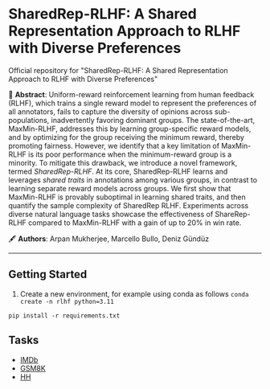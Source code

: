# SharedRep-RLHF: A Shared Representation Approach to RLHF with Diverse Preferences
Official repository for "SharedRep-RLHF: A Shared Representation Approach to RLHF with Diverse Preferences"

📎 **Abstract**: Uniform-reward reinforcement learning from human feedback (RLHF), which trains a single reward model to represent the preferences of all annotators, fails to capture the diversity of opinions across sub-populations, inadvertently favoring dominant groups. The state-of-the-art, MaxMin-RLHF, addresses this by learning group-specific reward models, and by optimizing for the group receiving the minimum reward, thereby promoting fairness. However, we identify that a key limitation of MaxMin-RLHF is its poor performance when the minimum-reward group is a minority. To mitigate this drawback, we introduce a novel framework, termed *SharedRep-RLHF*. At its core, SharedRep-RLHF learns and leverages *shared traits* in annotations among various groups, in contrast to learning separate reward models across groups. We first show that MaxMin-RLHF is provably suboptimal in learning shared traits, and then quantify the sample complexity of SharedRep RLHF. Experiments across diverse natural language tasks showcase the effectiveness of ShareRep-RLHF compared to MaxMin-RLHF with a gain of up to 20% in win rate.

🖋 **Authors**: Arpan Mukherjee, Marcello Bullo, Deniz Gündüz

---

## Getting Started
1. Create a new environment, for example using conda as follows
`conda create -n rlhf python=3.11`


`pip install -r requirements.txt`

## Tasks
- [IMDb](src/imdb/README.md)
- [GSM8K](src/gsm8k/README.md)
- [HH](src/helpful_harmless/README.md)

